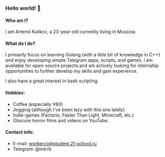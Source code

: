 ### Hello world! 👋

#### Who am I?

I am Artemii Kulikov, a 23-year-old currently living in Moscow.

#### What do I do?

I primarily focus on learning Golang (with a little bit of knowledge in C++) and enjoy developing simple Telegram apps, scripts, and games. I am available for open-source projects and am actively looking for internship opportunities to further develop my skills and gain experience.

I also have a great interest in bash scripting.

#### Hobbies:

- Coffee (especially V60)
- Jogging (although I've been lazy with this one lately)
- Indie-games (Factorio, Faster Than Light, Minecraft, etc.)
- Obscure horror films and videos on YouTube.

#### Contact info:
- E-mail: workerco@student.21-school.ru
- Telegram: @mtrrb

<!--
**vlle/vlle** is a ✨ _special_ ✨ repository because its `README.md` (this file) appears on your GitHub profile.

Here are some ideas to get you started:

- 🔭 I’m currently working on ...
- 🌱 I’m currently learning ...
- 👯 I’m looking to collaborate on ...
- 🤔 I’m looking for help with ...
- 💬 Ask me about ...
- 📫 How to reach me: ...
- 😄 Pronouns: ...
- ⚡ Fun fact: ...
-->
